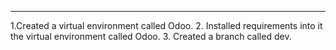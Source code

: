 ---------------------------------------------------

1.Created a virtual environment called Odoo.
2. Installed requirements into it the virtual environment called Odoo.
3. Created a branch called dev.